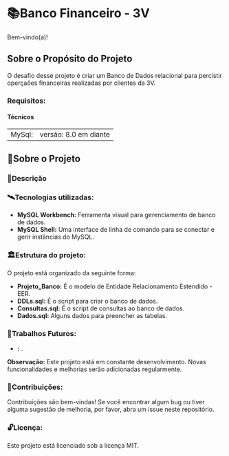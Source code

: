 # 📚Banco Financeiro - 3V
Bem-vindo(a)!

## Sobre o Propósito do Projeto

O desafio desse projeto é criar um Banco de Dados relacional para percistir operçaões financeiras realizadas por clientes da 3V.

### Requisitos:

#### Técnicos

|           |                      |
|-----------|----------------------|
| MySql: | versão: 8.0 em diante |

## 🏁Sobre o Projeto

### 📝Descrição


### 🛰️Tecnologias utilizadas:
* **MySQL Workbench:** Ferramenta visual para gerenciamento de banco de dados.
* **MySQL Shell:** Uma interface de linha de comando para se conectar e gerir instâncias do MySQL.

### 🏛️Estrutura do projeto:
O projeto está organizado da seguinte forma:

* **Projeto_Banco:** É o modelo de Entidade Relacionamento Estendido - EER.
* **DDLs.sql:** É o script para criar o banco de dados.
* **Consultas.sql:** É o script de consultas ao banco de dados.
* **Dados.sql:** Alguns dados para preencher as tabelas.

### 🧷Trabalhos Futuros:
* **:** .

**Observação:** Este projeto está em constante desenvolvimento. Novas funcionalidades e melhorias serão adicionadas regularmente.

### 🫡Contribuições:

Contribuições são bem-vindas! Se você encontrar algum bug ou tiver alguma sugestão de melhoria, por favor, abra um issue neste repositório.

### 🔓Licença:

Este projeto está licenciado sob a licença MIT.